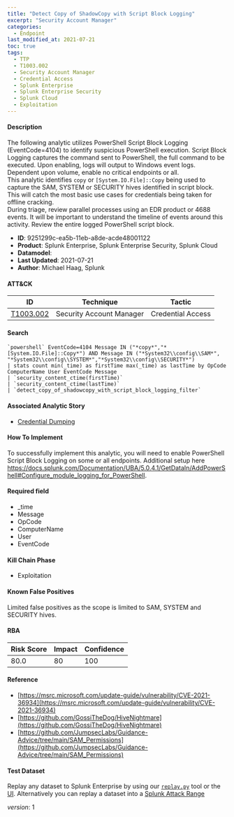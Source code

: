 ```yaml
---
title: "Detect Copy of ShadowCopy with Script Block Logging"
excerpt: "Security Account Manager"
categories:
  - Endpoint
last_modified_at: 2021-07-21
toc: true
tags:
  - TTP
  - T1003.002
  - Security Account Manager
  - Credential Access
  - Splunk Enterprise
  - Splunk Enterprise Security
  - Splunk Cloud
  - Exploitation
---
```




#### Description

The following analytic utilizes PowerShell Script Block Logging (EventCode=4104) to identify suspicious PowerShell execution. Script Block Logging captures the command sent to PowerShell, the full command to be executed. Upon enabling, logs will output to Windows event logs. Dependent upon volume, enable no critical endpoints or all. \
This analytic identifies `copy` or `[System.IO.File]::Copy` being used to capture the SAM, SYSTEM or SECURITY hives identified in script block. This will catch the most basic use cases for credentials being taken for offline cracking. \
During triage, review parallel processes using an EDR product or 4688 events. It will be important to understand the timeline of events around this activity. Review the entire logged PowerShell script block.

- **ID**: 9251299c-ea5b-11eb-a8de-acde48001122
- **Product**: Splunk Enterprise, Splunk Enterprise Security, Splunk Cloud
- **Datamodel**: 
- **Last Updated**: 2021-07-21
- **Author**: Michael Haag, Splunk


#### ATT&CK

| ID          | Technique   | Tactic       |
| ----------- | ----------- |--------------|
| [T1003.002](https://attack.mitre.org/techniques/T1003/002/) | Security Account Manager | Credential Access |


#### Search

```
`powershell` EventCode=4104 Message IN ("*copy*","*[System.IO.File]::Copy*") AND Message IN ("*System32\\config\\SAM*", "*System32\\config\\SYSTEM*","*System32\\config\\SECURITY*") 
| stats count min(_time) as firstTime max(_time) as lastTime by OpCode ComputerName User EventCode Message 
| `security_content_ctime(firstTime)` 
| `security_content_ctime(lastTime)` 
| `detect_copy_of_shadowcopy_with_script_block_logging_filter`
```

#### Associated Analytic Story
* [Credential Dumping](/stories/credential_dumping)


#### How To Implement
To successfully implement this analytic, you will need to enable PowerShell Script Block Logging on some or all endpoints. Additional setup here https://docs.splunk.com/Documentation/UBA/5.0.4.1/GetDataIn/AddPowerShell#Configure_module_logging_for_PowerShell.

#### Required field
* _time
* Message
* OpCode
* ComputerName
* User
* EventCode


#### Kill Chain Phase
* Exploitation


#### Known False Positives
Limited false positives as the scope is limited to SAM, SYSTEM and SECURITY hives.



#### RBA

| Risk Score  | Impact      | Confidence   |
| ----------- | ----------- |--------------|
| 80.0 | 80 | 100 |



#### Reference

* [https://msrc.microsoft.com/update-guide/vulnerability/CVE-2021-36934](https://msrc.microsoft.com/update-guide/vulnerability/CVE-2021-36934)
* [https://github.com/GossiTheDog/HiveNightmare](https://github.com/GossiTheDog/HiveNightmare)
* [https://github.com/JumpsecLabs/Guidance-Advice/tree/main/SAM_Permissions](https://github.com/JumpsecLabs/Guidance-Advice/tree/main/SAM_Permissions)



#### Test Dataset
Replay any dataset to Splunk Enterprise by using our [`replay.py`](https://github.com/splunk/attack_data#using-replaypy) tool or the [UI](https://github.com/splunk/attack_data#using-ui).
Alternatively you can replay a dataset into a [Splunk Attack Range](https://github.com/splunk/attack_range#replay-dumps-into-attack-range-splunk-server)



_version_: 1